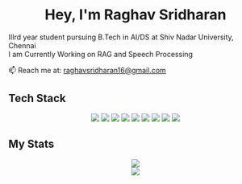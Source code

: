 <h1 align="center">Hey, I'm Raghav Sridharan</h1>

<p>
   IIIrd year student pursuing B.Tech in AI/DS at Shiv Nadar University, Chennai<br>
   I am Currently Working on RAG and Speech Processing
  
</p>
<p align="left">
  📫 Reach me at: <a href="mailto:raghavsridharan16@gmail.com">raghavsridharan16@gmail.com</a>
</p>



##  Tech Stack 

<p align="center">
  <img src="https://img.shields.io/badge/c-%2300599C.svg?style=for-the-badge&logo=c&logoColor=white" />
  <img src="https://img.shields.io/badge/c++-%2300599C.svg?style=for-the-badge&logo=c%2B%2B&logoColor=white" />
  <img src="https://img.shields.io/badge/javascript-%23323330.svg?style=for-the-badge&logo=javascript&logoColor=%23F7DF1E" />
  <img src="https://img.shields.io/badge/java-%23ED8B00.svg?style=for-the-badge&logo=openjdk&logoColor=white" />
  <img src="https://img.shields.io/badge/python-3670A0?style=for-the-badge&logo=python&logoColor=ffdd54" />
  <img src="https://img.shields.io/badge/react_native-%2320232a.svg?style=for-the-badge&logo=react&logoColor=%2361DAFB" />
  <img src="https://img.shields.io/badge/mysql-4479A1.svg?style=for-the-badge&logo=mysql&logoColor=white" />
  <img src="https://img.shields.io/badge/scikit--learn-%23F7931E.svg?style=for-the-badge&logo=scikit-learn&logoColor=white" />
  <img src="https://img.shields.io/badge/TensorFlow-%23FF6F00.svg?style=for-the-badge&logo=TensorFlow&logoColor=white" />
</p>



##  My Stats 

<p align="center">
  <img src="https://github-readme-stats.vercel.app/api?username=raghavsridharan&theme=tokyonight&hide_border=false&include_all_commits=true&count_private=false" /><br>
  <img src="https://nirzak-streak-stats.vercel.app/?user=raghavsridharan&theme=tokyonight&hide_border=false" /><br>
</p>

<!-- Proudly created with GPRM ( https://gprm.itsvg.in ) -->

